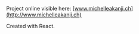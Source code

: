 
Project online visible here: [www.michelleakanji.ch](http://www.michelleakanji.ch)

Created with React.
